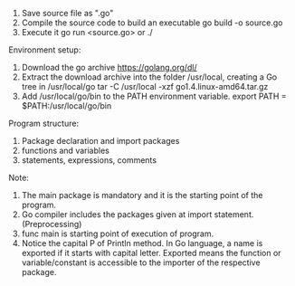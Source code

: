 1. Save source file as ".go"
2. Compile the source code to build an executable
	go build -o <source> source.go
3. Execute it
	go run <source.go>		or
	./<source>




Environment setup:
1. Download the go archive 
	https://golang.org/dl/
2. Extract the download archive into the folder /usr/local, creating a Go tree in /usr/local/go
	tar -C /usr/local -xzf go1.4.linux-amd64.tar.gz
3. Add /usr/local/go/bin to the PATH environment variable.
	export PATH = $PATH:/usr/local/go/bin


Program structure:
1. Package declaration and import packages
2. functions and variables
3. statements, expressions, comments


Note:
1. The main package is mandatory and it is the starting point of the program.
2. Go compiler includes the packages given at import statement. (Preprocessing)
3. func main is starting point of execution of program.
4. Notice the capital P of Println method. In Go language, a name is exported if it starts with capital letter.
   Exported means the function or variable/constant is accessible to the importer of the respective package.


